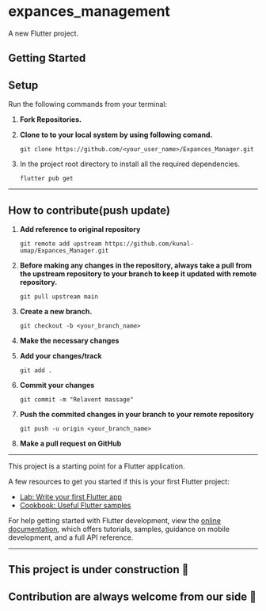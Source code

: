 # expances_management

A new Flutter project.

## Getting Started

## Setup

Run the following commands from your terminal:

1) **Fork Repositories.**
 
2) **Clone to to your local system by using following comand.**
   ```
   git clone https://github.com/<your_user_name>/Expances_Manager.git
   ```
3) In the project root directory to install all the required dependencies.
   ```
   flutter pub get
   ```
<hr />

## How to contribute(push update)

1) **Add reference to original repository**

   ```
   git remote add upstream https://github.com/kunal-umap/Expances_Manager.git
   ```
   
2) **Before making any changes in the repository, always take a pull from the upstream repository to your branch to keep it updated with remote repository.** 
   ```
   git pull upstream main
   ```

3) **Create a new branch.**
   ```
   git checkout -b <your_branch_name>
   ```
4) **Make the necessary changes**
5) **Add your changes/track**
   ```
   git add .
   ```
6) **Commit your changes**
   ```
   git commit -m "Relavent massage"
   ```
7) **Push the commited changes in your branch to your remote repository**
   ```
   git push -u origin <your_branch_name>
   ```

8) **Make a pull request on GitHub**
   
<hr />
This project is a starting point for a Flutter application.

A few resources to get you started if this is your first Flutter project:

- [Lab: Write your first Flutter app](https://docs.flutter.dev/get-started/codelab)
- [Cookbook: Useful Flutter samples](https://docs.flutter.dev/cookbook)

For help getting started with Flutter development, view the
[online documentation](https://docs.flutter.dev/), which offers tutorials,
samples, guidance on mobile development, and a full API reference.

<hr />

## This project is under construction 🚧
## Contribution are always welcome from our side 💖
 
